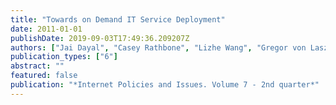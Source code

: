 ```yaml
---
title: "Towards on Demand IT Service Deployment"
date: 2011-01-01
publishDate: 2019-09-03T17:49:36.209207Z
authors: ["Jai Dayal", "Casey Rathbone", "Lizhe Wang", "Gregor von Laszewski"]
publication_types: ["6"]
abstract: ""
featured: false
publication: "*Internet Policies and Issues. Volume 7 - 2nd quarter*"
---
```


